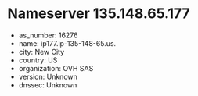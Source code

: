 # Nameserver 135.148.65.177

* as_number: 16276
* name: ip177.ip-135-148-65.us.
* city: New City
* country: US
* organization: OVH SAS
* version: Unknown
* dnssec: Unknown
